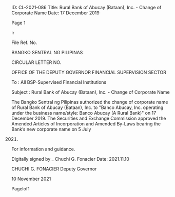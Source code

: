 ID: CL-2021-086
Title: Rural Bank of Abucay (Bataan), Inc. - Change of Corporate Name
Date: 17 December 2019

Page 1

ir

File Ref. No.

BANGKO SENTRAL NG PILIPINAS

CIRCULAR LETTER NO.

OFFICE OF THE DEPUTY GOVERNOR FINANCIAL SUPERVISION SECTOR

To : All BSP-Supervised Financial Institutions

Subject : Rural Bank of Abucay (Bataan), Inc. - Change of Corporate Name

The Bangko Sentral ng Pilipinas authorized the change of corporate name of Rural Bank of Abucay (Bataan), Inc. to "Banco Abucay, Inc. operating under the business name/style: Banco Abucay (A Rural Bank)" on 17 December 2019. The Securities and Exchange Commission approved the Amended Articles of Incorporation and Amended By-Laws bearing the Bank’s new corporate name on 5 July

2021.

For information and guidance.

Digitally signed by _ Chuchi G. Fonacier Date: 2021.11.10

CHUCHI G. FONACIER Deputy Governor

10 November 2021

Pagelof1